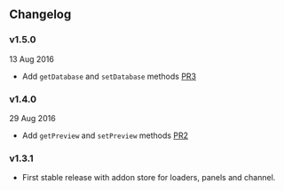 ## Changelog

### v1.5.0
13 Aug 2016

* Add `getDatabase` and `setDatabase` methods [PR3](https://github.com/kadirahq/storybook-addons/pull/3)

### v1.4.0
29 Aug 2016

* Add `getPreview` and `setPreview` methods [PR2](https://github.com/kadirahq/storybook-addons/pull/2)

### v1.3.1

* First stable release with addon store for loaders, panels and channel.
